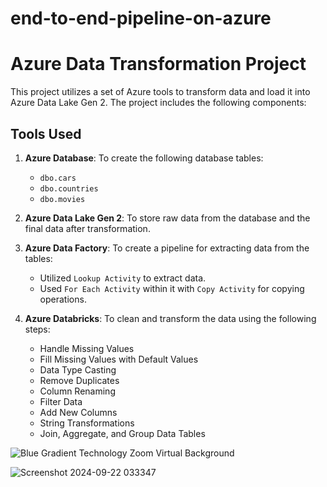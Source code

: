 # end-to-end-pipeline-on-azure


# Azure Data Transformation Project

This project utilizes a set of Azure tools to transform data and load it into Azure Data Lake Gen 2. The project includes the following components:

## Tools Used

1. **Azure Database**: To create the following database tables:
   - `dbo.cars`
   - `dbo.countries`
   - `dbo.movies`

2. **Azure Data Lake Gen 2**: To store raw data from the database and the final data after transformation.

3. **Azure Data Factory**: To create a pipeline for extracting data from the tables:
   - Utilized `Lookup Activity` to extract data.
   - Used `For Each Activity` within it with `Copy Activity` for copying operations.

4. **Azure Databricks**: To clean and transform the data using the following steps:
   - Handle Missing Values
   - Fill Missing Values with Default Values
   - Data Type Casting
   - Remove Duplicates
   - Column Renaming
   - Filter Data
   - Add New Columns
   - String Transformations
   - Join, Aggregate, and Group Data Tables


![Blue Gradient Technology Zoom Virtual Background](https://github.com/user-attachments/assets/6747ddbf-4bcc-4b7d-bf28-440d85a37c22)


![Screenshot 2024-09-22 033347](https://github.com/user-attachments/assets/80f0f50d-1321-4e7b-b34e-888304c49441)


